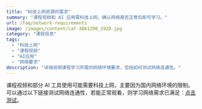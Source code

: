 ```yaml
---
title: "科技上网资源的需求"
summary: "课程视频和 AI 应用需科技上网，确认网络是否正常后即可学习。"
url: /faq/network-requirements
image: /images/content/cat-3861290_1920.jpg
category: "课程信息"
tags:
  - "科技上网"
  - "课程视频"
  - "AI应用"
  - "网络要求"
description: "详细说明课程学习所需的网络环境要求，包括如何测试网络连通性。"
---
```


课程视频和部分 AI 工具使用可能需要科技上网，主要因为国内网络环境的限制。可以通过以下链接测试网络连通性，若能正常观看，则学习网络需求已满足：[点击测试](https://app.justincourse.com/i/198/)。
